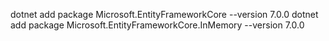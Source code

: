  dotnet add package Microsoft.EntityFrameworkCore --version 7.0.0
 dotnet add package Microsoft.EntityFrameworkCore.InMemory --version 7.0.0
 
